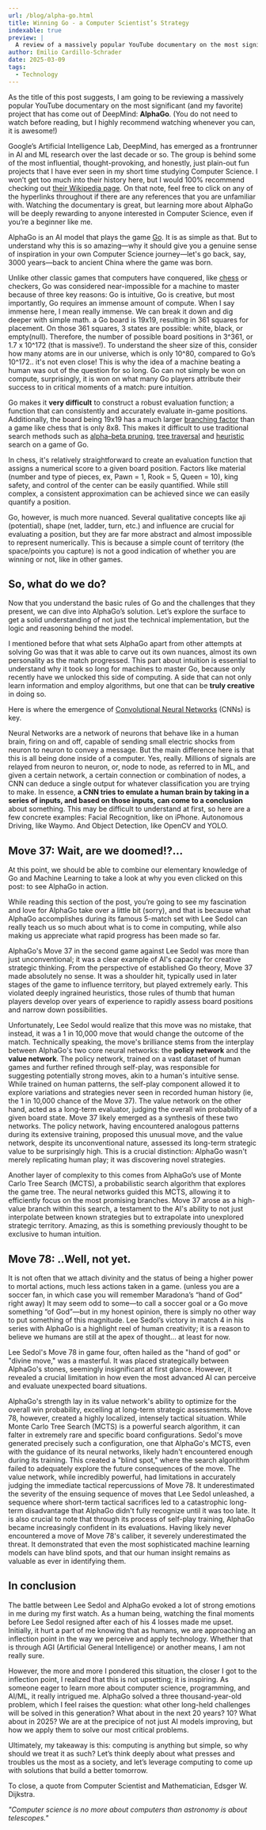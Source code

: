 ```yaml
---
url: /blog/alpha-go.html
title: Winning Go - a Computer Scientist’s Strategy
indexable: true
preview: |
  A review of a massively popular YouTube documentary on the most significant (and my favorite) project that has come out of DeepMind: AlphaGo
author: Emilio Cardillo-Schrader
date: 2025-03-09
tags:
  - Technology
---
```


As the title of this post suggests, I am going to be reviewing a massively popular YouTube documentary on the most significant (and my favorite) project that has come out of DeepMind: **AlphaGo**. (You do not need to watch before reading, but I highly recommend watching whenever you can, it is awesome\!)

Google’s Artificial Intelligence Lab, DeepMind, has emerged as a frontrunner in AI and ML research over the last decade or so. The group is behind some of the most influential, thought-provoking, and honestly, just plain-out fun projects that I have ever seen in my short time studying Computer Science. I won’t get too much into their history here, but I would 100% recommend checking out [their Wikipedia page](https://en.wikipedia.org/wiki/AlphaGo). On that note, feel free to click on any of the hyperlinks throughout if there are any references that you are unfamiliar with. Watching the documentary is great, but learning more about AlphaGo will be deeply rewarding to anyone interested in Computer Science, even if you’re a beginner like me.

AlphaGo is an AI model that plays the game [Go](<https://en.wikipedia.org/wiki/Go_(game)>). It is as simple as that. But to understand why this is so amazing—why it should give you a genuine sense of inspiration in your own Computer Science journey—let's go back, say, 3000 years—back to ancient China where the game was born.

Unlike other classic games that computers have conquered, like [chess](https://en.wikipedia.org/wiki/Chess) or checkers, Go was considered near-impossible for a machine to master because of three key reasons: Go is intuitive, Go is creative, but most importantly, Go requires an immense amount of compute. When I say immense here, I mean really immense. We can break it down and dig deeper with simple math. a Go board is 19x19, resulting in 361 squares for placement. On those 361 squares, 3 states are possible: white, black, or empty(null). Therefore, the number of possible board positions in 3^361, or 1.7 x 10^172 (that is massive\!). To understand the sheer size of this, consider how many atoms are in our universe, which is only 10^80, compared to Go’s 10^172.. it's not even close\! This is why the idea of a machine beating a human was out of the question for so long. Go can not simply be won on compute, surprisingly, it is won on what many Go players attribute their success to in critical moments of a match: pure intuition.

Go makes it **very difficult** to construct a robust evaluation function; a function that can consistently and accurately evaluate in-game positions. Additionally, the board being 19x19 has a much larger [branching factor](https://en.wikipedia.org/wiki/Branching_factor) than a game like chess that is only 8x8. This makes it difficult to use traditional search methods such as [alpha–beta pruning](https://en.wikipedia.org/wiki/Alpha%E2%80%93beta_pruning), [tree traversal](https://en.wikipedia.org/wiki/Tree_traversal) and [heuristic](https://en.wikipedia.org/wiki/Heuristic) search on a game of Go.

In chess, it's relatively straightforward to create an evaluation function that assigns a numerical score to a given board position. Factors like material (number and type of pieces, ex, Pawn \= 1, Rook \= 5, Queen \= 10), king safety, and control of the center can be easily quantified. While still complex, a consistent approximation can be achieved since we can easily quantify a position.

Go, however, is much more nuanced. Several qualitative concepts like aji (potential), shape (net, ladder, turn, etc.) and influence are crucial for evaluating a position, but they are far more abstract and almost impossible to represent numerically. This is because a simple count of territory (the space/points you capture) is not a good indication of whether you are winning or not, like in other games.

## So, what do we do?

Now that you understand the basic rules of Go and the challenges that they present, we can dive into AlphaGo’s solution. Let’s explore the surface to get a solid understanding of not just the technical implementation, but the logic and reasoning behind the model.

I mentioned before that what sets AlphaGo apart from other attempts at solving Go was that it was able to carve out its own nuances, almost its own personality as the match progressed. This part about intuition is essential to understand why it took so long for machines to master Go, because only recently have we unlocked this side of computing. A side that can not only learn information and employ algorithms, but one that can be **truly creative** in doing so.

Here is where the emergence of [Convolutional Neural Networks](https://en.wikipedia.org/wiki/Convolutional_neural_network) (CNNs) is key.

Neural Networks are a network of neurons that behave like in a human brain, firing on and off, capable of sending small electric shocks from neuron to neuron to convey a message. But the main difference here is that this is all being done inside of a computer. Yes, really. Millions of signals are relayed from neuron to neuron, or, node to node, as referred to in ML, and given a certain network, a certain connection or combination of nodes, a CNN can deduce a single output for whatever classification you are trying to make. In essence, **a CNN tries to emulate a human brain by taking in a series of inputs, and based on those inputs, can come to a conclusion** about something. This may be difficult to understand at first, so here are a few concrete examples: Facial Recognition, like on iPhone. Autonomous Driving, like Waymo. And Object Detection, like OpenCV and YOLO.

## Move 37: Wait, are we doomed\!?…

At this point, we should be able to combine our elementary knowledge of Go and Machine Learning to take a look at why you even clicked on this post: to see AlphaGo in action.

While reading this section of the post, you’re going to see my fascination and love for AlphaGo take over a little bit (sorry), and that is because what AlphaGo accomplishes during its famous 5-match set with Lee Sedol can really teach us so much about what is to come in computing, while also making us appreciate what rapid progress has been made so far.

AlphaGo's Move 37 in the second game against Lee Sedol was more than just unconventional; it was a clear example of AI's capacity for creative strategic thinking. From the perspective of established Go theory, Move 37 made absolutely no sense. It was a shoulder hit, typically used in later stages of the game to influence territory, but played extremely early. This violated deeply ingrained heuristics, those rules of thumb that human players develop over years of experience to rapidly assess board positions and narrow down possibilities.

Unfortunately, Lee Sedol would realize that this move was no mistake, that instead, it was a 1 in 10,000 move that would change the outcome of the match. Technically speaking, the move's brilliance stems from the interplay between AlphaGo's two core neural networks: the **policy network** and the **value network**. The policy network, trained on a vast dataset of human games and further refined through self-play, was responsible for suggesting potentially strong moves, akin to a human's intuitive sense. While trained on human patterns, the self-play component allowed it to explore variations and strategies never seen in recorded human history (ie, the 1 in 10,000 chance of the Move 37). The value network on the other hand, acted as a long-term evaluator, judging the overall win probability of a given board state. Move 37 likely emerged as a synthesis of these two networks. The policy network, having encountered analogous patterns during its extensive training, proposed this unusual move, and the value network, despite its unconventional nature, assessed its long-term strategic value to be surprisingly high. This is a crucial distinction: AlphaGo wasn't merely replicating human play; it was discovering novel strategies.

Another layer of complexity to this comes from AlphaGo’s use of Monte Carlo Tree Search (MCTS), a probabilistic search algorithm that explores the game tree. The neural networks guided this MCTS, allowing it to efficiently focus on the most promising branches. Move 37 arose as a high-value branch within this search, a testament to the AI's ability to not just interpolate between known strategies but to extrapolate into unexplored strategic territory. Amazing, as this is something previously thought to be exclusive to human intuition.

## Move 78: ..Well, not yet.

It is not often that we attach divinity and the status of being a higher power to mortal actions, much less actions taken in a game. (unless you are a soccer fan, in which case you will remember Maradona’s “hand of God” right away) It may seem odd to some—to call a soccer goal or a Go move something “of God”—but in my honest opinion, there is simply no other way to put something of this magnitude. Lee Sedol’s victory in match 4 in his series with AlphaGo is a highlight reel of human creativity; it is a reason to believe we humans are still at the apex of thought… at least for now.

Lee Sedol's Move 78 in game four, often hailed as the "hand of god" or "divine move," was a masterful. It was placed strategically between AlphaGo's stones, seemingly insignificant at first glance. However, it revealed a crucial limitation in how even the most advanced AI can perceive and evaluate unexpected board situations.

AlphaGo's strength lay in its value network's ability to optimize for the overall win probability, excelling at long-term strategic assessments. Move 78, however, created a highly localized, intensely tactical situation. While Monte Carlo Tree Search (MCTS) is a powerful search algorithm, it can falter in extremely rare and specific board configurations. Sedol's move generated precisely such a configuration, one that AlphaGo's MCTS, even with the guidance of its neural networks, likely hadn't encountered enough during its training. This created a "blind spot," where the search algorithm failed to adequately explore the future consequences of the move. The value network, while incredibly powerful, had limitations in accurately judging the immediate tactical repercussions of Move 78\. It underestimated the severity of the ensuing sequence of moves that Lee Sedol unleashed, a sequence where short-term tactical sacrifices led to a catastrophic long-term disadvantage that AlphaGo didn't fully recognize until it was too late. It is also crucial to note that through its process of self-play training, AlphaGo became increasingly confident in its evaluations. Having likely never encountered a move of Move 78's caliber, it severely underestimated the threat. It demonstrated that even the most sophisticated machine learning models can have blind spots, and that our human insight remains as valuable as ever in identifying them.

## In conclusion

The battle between Lee Sedol and AlphaGo evoked a lot of strong emotions in me during my first watch. As a human being, watching the final moments before Lee Sedol resigned after each of his 4 losses made me upset. Initially, it hurt a part of me knowing that as humans, we are approaching an inflection point in the way we perceive and apply technology. Whether that is through AGI (Artificial General Intelligence) or another means, I am not really sure.

However, the more and more I pondered this situation, the closer I got to the inflection point, I realized that this is not upsetting; it is inspiring. As someone eager to learn more about computer science, programming, and AI/ML, it really intrigued me. AlphaGo solved a three thousand-year-old problem, which I feel raises the question: what other long-held challenges will be solved in this generation? What about in the next 20 years? 10? What about in 2025? We are at the precipice of not just AI models improving, but how we apply them to solve our most critical problems.

Ultimately, my takeaway is this: computing is anything but simple, so why should we treat it as such? Let’s think deeply about what presses and troubles us the most as a society, and let’s leverage computing to come up with solutions that build a better tomorrow.

To close, a quote from Computer Scientist and Mathematician, Edsger W. Dijkstra.

_"Computer science is no more about computers than astronomy is about telescopes."_
